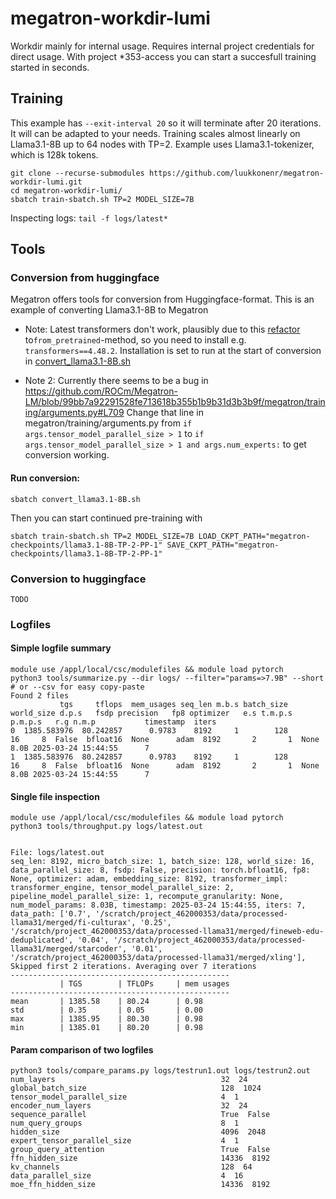 # megatron-workdir-lumi

Workdir mainly for internal usage. Requires internal project credentials for direct usage. With project *353-access you can start a succesfull training started in seconds. 

## Training

This example has `--exit-interval 20` so it will terminate after 20 iterations. It will can be adapted to your needs. Training scales almost linearly on Llama3.1-8B up to 64 nodes with TP=2. 
Example uses Llama3.1-tokenizer, which is 128k tokens.
```
git clone --recurse-submodules https://github.com/luukkonenr/megatron-workdir-lumi.git
cd megatron-workdir-lumi/
sbatch train-sbatch.sh TP=2 MODEL_SIZE=7B
```

Inspecting logs:
`tail -f logs/latest*`


## Tools 
### Conversion from huggingface
Megatron offers tools for conversion from Huggingface-format. This is an example of converting Llama3.1-8B to Megatron

* Note: Latest transformers don't work, plausibly due to this [refactor](https://github.com/huggingface/transformers/commit/071a161d3e38f56dbda2743b979f0afeed2cd4f1
) to`from_pretrained`-method, so you need to install e.g. `transformers==4.48.2`. Installation is set to run at the start of conversion in [convert_llama3.1-8B.sh](convert_llama3.1-8B.sh)

* Note 2: Currently there seems to be a bug in
https://github.com/ROCm/Megatron-LM/blob/99bb7a92291528fe713618b355b1b9b31d3b3b9f/megatron/training/arguments.py#L709
Change that line in megatron/training/arguments.py from 
`if args.tensor_model_parallel_size > 1` to `if args.tensor_model_parallel_size > 1 and args.num_experts:` to get conversion working.


#### Run conversion:

```sbatch convert_llama3.1-8B.sh```

Then you can start continued pre-training with

```
sbatch train-sbatch.sh TP=2 MODEL_SIZE=7B LOAD_CKPT_PATH="megatron-checkpoints/llama3.1-8B-TP-2-PP-1" SAVE_CKPT_PATH="megatron-checkpoints/llama3.1-8B-TP-2-PP-1"
```

### Conversion to huggingface
`TODO`


### Logfiles
#### Simple logfile summary
```
module use /appl/local/csc/modulefiles && module load pytorch
python3 tools/summarize.py --dir logs/ --filter="params=>7.9B" --short # or --csv for easy copy-paste
Found 2 files
           tgs     tflops  mem_usages seq_len m.b.s batch_size  world_size d.p.s   fsdp precision   fp8 optimizer   e.s t.m.p.s p.m.p.s   r.g n.m.p           timestamp  iters
0  1385.583976  80.242857      0.9783    8192     1        128          16     8  False  bfloat16  None      adam  8192       2       1  None  8.0B 2025-03-24 15:44:55      7
1  1385.583976  80.242857      0.9783    8192     1        128          16     8  False  bfloat16  None      adam  8192       2       1  None  8.0B 2025-03-24 15:44:55      7

```
#### Single file inspection
```
module use /appl/local/csc/modulefiles && module load pytorch
python3 tools/throughput.py logs/latest.out


File: logs/latest.out
seq_len: 8192, micro_batch_size: 1, batch_size: 128, world_size: 16, data_parallel_size: 8, fsdp: False, precision: torch.bfloat16, fp8: None, optimizer: adam, embedding_size: 8192, transformer_impl: transformer_engine, tensor_model_parallel_size: 2, pipeline_model_parallel_size: 1, recompute_granularity: None, num_model_params: 8.03B, timestamp: 2025-03-24 15:44:55, iters: 7, data_path: ['0.7', '/scratch/project_462000353/data/processed-llama31/merged/fi-culturax', '0.25', '/scratch/project_462000353/data/processed-llama31/merged/fineweb-edu-deduplicated', '0.04', '/scratch/project_462000353/data/processed-llama31/merged/starcoder', '0.01', '/scratch/project_462000353/data/processed-llama31/merged/xling'], 
Skipped first 2 iterations. Averaging over 7 iterations
-------------------------------------------------
           | TGS        | TFLOPs     | mem usages
-------------------------------------------------
mean       | 1385.58    | 80.24      | 0.98      
std        | 0.35       | 0.05       | 0.00      
max        | 1385.95    | 80.30      | 0.98      
min        | 1385.01    | 80.20      | 0.98
```

#### Param comparison of two logfiles

```
python3 tools/compare_params.py logs/testrun1.out logs/testrun2.out
num_layers                                     32  24
global_batch_size                              128  1024
tensor_model_parallel_size                     4  1
encoder_num_layers                             32  24
sequence_parallel                              True  False
num_query_groups                               8  1
hidden_size                                    4096  2048
expert_tensor_parallel_size                    4  1
group_query_attention                          True  False
ffn_hidden_size                                14336  8192
kv_channels                                    128  64
data_parallel_size                             4  16
moe_ffn_hidden_size                            14336  8192
```


